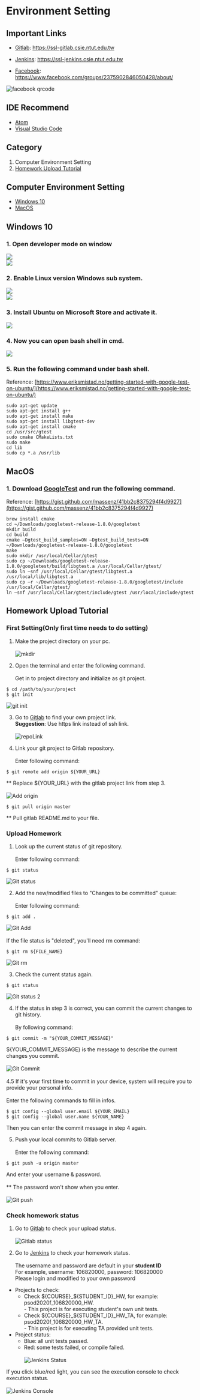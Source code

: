# Environment Setting
## Important Links
* [Gitlab](https://ssl-gitlab.csie.ntut.edu.tw): https://ssl-gitlab.csie.ntut.edu.tw

* [Jenkins](https://ssl-jenkins.csie.ntut.edu.tw): https://ssl-jenkins.csie.ntut.edu.tw

* [Facebook](https://www.facebook.com/groups/2375902846050428/about/): https://www.facebook.com/groups/2375902846050428/about/

![facebook qrcode](./img/fb_qrcode.png)

## IDE Recommend
* [Atom](https://atom.io/)
* [Visual Studio Code](https://code.visualstudio.com/)

## Category
1. Computer Environment Setting
2. [Homework Upload Tutorial](#homework-upload-tutorial)

## Computer Environment Setting
* [Windows 10](#windows-10)
* [MacOS](#macos)

## Windows 10  
### 1. Open developer mode on window  
![](https://i.imgur.com/90z86U2.png)  
![](https://i.imgur.com/2mP5opN.png)  

### 2. Enable Linux version Windows sub system.  
![](https://i.imgur.com/dZ695aE.png)  
![](https://i.imgur.com/ZfGTY1D.png)  

### 3. Install Ubuntu on Microsoft Store and activate it.
![](https://i.imgur.com/oSL9INK.png)

### 4. Now you can open bash shell in cmd.  
![](https://i.imgur.com/v7WVbMe.png)

### 5. Run the following command under bash shell.  
Reference: [https://www.eriksmistad.no/getting-started-with-google-test-on-ubuntu/](https://www.eriksmistad.no/getting-started-with-google-test-on-ubuntu/)  
```
sudo apt-get update
sudo apt-get install g++
sudo apt-get install make
sudo apt-get install libgtest-dev
sudo apt-get install cmake
cd /usr/src/gtest 
sudo cmake CMakeLists.txt 
sudo make 
cd lib
sudo cp *.a /usr/lib
```

## MacOS  

### 1. Download [GoogleTest](https://github.com/google/googletest/releases/tag/release-1.8.0) and run the following command.   
Reference: [https://gist.github.com/massenz/41bb2c8375294f4d9927](https://gist.github.com/massenz/41bb2c8375294f4d9927) 
```
brew install cmake
cd ~/Downloads/googletest-release-1.8.0/googletest
mkdir build
cd build
cmake –Dgtest_build_samples=ON –Dgtest_build_tests=ON ~/Downloads/googletest-release-1.8.0/googletest
make
sudo mkdir /usr/local/Cellar/gtest
sudo cp ~/Downloads/googletest-release-1.8.0/googletest/build/libgtest.a /usr/local/Cellar/gtest/
sudo ln –snf /usr/local/Cellar/gtest/libgtest.a /usr/local/lib/libgtest.a
sudo cp –r ~/Downloads/googletest-release-1.8.0/googletest/include /usr/local/Cellar/gtest/
ln –snf /usr/local/Cellar/gtest/include/gtest /usr/local/include/gtest
```


## Homework Upload Tutorial

### First Setting(Only first time needs to do setting)
1. Make the project directory on your pc.<br/><br/>
![mkdir](./img/homework/mkdir.png)

2. Open the terminal and enter the following command.<br/><br/>
Get in to project directory and initialize as git project.
```
$ cd /path/to/your/project
$ git init
```
![git init](./img/homework/gitInit.png)

3. Go to [Gitlab](https://ssl-gitlab.csie.ntut.edu.tw) to find your own project link.<br/>
**Suggestion**: Use https link instead of ssh link.<br/><br/>
![repoLink](./img/homework/repoLink.png)

4. Link your git project to Gitlab repository.<br/><br/>
Enter following command:
```
$ git remote add origin ${YOUR_URL}
```
** Replace ${YOUR_URL} with the gitlab project link from step 3.<br/><br/>
![Add origin](./img/homework/AddOrigin.png)
```
$ git pull origin master
```
** Pull gitlab README.md to your file.
### Upload Homework
1. Look up the current status of git repository.<br/><br/>
Enter following command:
```
$ git status
```
![Git status](./img/homework/GitStatus.png)

2. Add the new/modified files to "Changes to be committed" queue:<br/><br/>
Enter following command:
```
$ git add .
```
![Git Add](./img/homework/gitAdd.png)<br/><br/>
If the file status is "deleted", you'll need rm command:
```
$ git rm ${FILE_NAME}
```
![Git rm](./img/homework/gitRm.png)

3. Check the current status again.
```
$ git status
```
![Git status 2](./img/homework/GitStatus2.png)

4. If the status in step 3 is correct, you can commit the current changes to git history.<br/><br/>
By following command:
```
$ git commit -m "${YOUR_COMMIT_MESSAGE}"
```
${YOUR_COMMIT_MESSAGE} is the message to describe the current changes you commit.<br/><br/>
![Git Commit](./img/homework/gitCommit.png)<br/><br/>
4.5 If it's your first time to commit in your device, system will require you to provide your personal info.<br/><br/>
Enter the following commands to fill in infos.
```
$ git config --global user.email ${YOUR_EMAIL}
$ git config --global user.name ${YOUR_NAME}
```
Then you can enter the commit message in step 4 again.

5. Push your local commits to Gitlab server.<br/><br/>
Enter the following command:
```
$ git push -u origin master
```
And enter your username & password.<br/><br/>
** The password won't show when you enter.<br/><br/>
![Git push](./img/homework/gitPush.png)

### Check homework status
1. Go to [Gitlab](https://ssl-gitlab.csie.ntut.edu.tw) to check your upload status.<br/><br/>
![Gitlab status](./img/homework/GitlabStatus.png)

2. Go to [Jenkins](https://ssl-jenkins.csie.ntut.edu.tw) to check your homework status.<br/><br/>
The username and password are default in your **student ID**<br/>
For example, username: 106820000, password: 106820000<br/>
Please login and modified to your own password

* Projects to check:
  * Check ${COURSE}_${STUDENT_ID}_HW, for example: psod2020f_106820000_HW.<br/>- This project is for executing student's own unit tests.
  * Check ${COURSE}_${STUDENT_ID}_HW_TA, for example: psod2020f_106820000_HW_TA.<br/>- This project is for executing TA provided unit tests.
* Project status:
  * Blue: all unit tests passed.
  * Red: some tests failed, or compile failed.<br/><br/>
![Jenkins Status](./img/homework/JenkinsStatus.png)

If you click blue/red light, you can see the execution console to check execution status.<br/><br/>
![Jenkins Console](./img/homework/JenkinsConsole.png)
